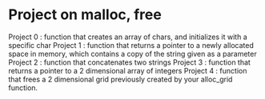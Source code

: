 # Project on  malloc, free

Project 0 : function that creates an array of chars, and initializes it with a specific char
Project 1 : function that returns a pointer to a newly allocated space in memory, which contains a copy of the string given as a parameter
Project 2 : function that concatenates two strings
Project 3 : function that returns a pointer to a 2 dimensional array of integers
Project 4 : function that frees a 2 dimensional grid previously created by your alloc_grid function.


